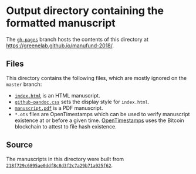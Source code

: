 # Output directory containing the formatted manuscript

The [`gh-pages`](https://github.com/greenelab/manufund-2018/tree/gh-pages) branch hosts the contents of this directory at https://greenelab.github.io/manufund-2018/.

## Files

This directory contains the following files, which are mostly ignored on the `master` branch:

+ [`index.html`](index.html) is an HTML manuscript.
+ [`github-pandoc.css`](github-pandoc.css) sets the display style for `index.html`.
+ [`manuscript.pdf`](manuscript.pdf) is a PDF manuscript.
+ `*.ots` files are OpenTimestamps which can be used to verify manuscript existence at or before a given time.
  [OpenTimestamps](opentimestamps.org) uses the Bitcoin blockchain to attest to file hash existence.

## Source

The manuscripts in this directory were built from
[`218f729c6895ae0ddf8c8d3f2c7a29b71a925f62`](https://github.com/greenelab/manufund-2018/commit/218f729c6895ae0ddf8c8d3f2c7a29b71a925f62).
